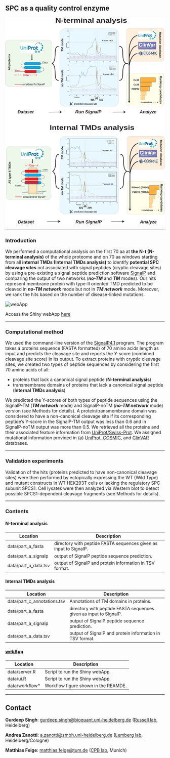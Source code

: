 ## SPC as a quality control enzyme

![Workflow](webApp/workflow.png)

---

### Introduction

We performed a computational analysis on the first 70 aa at **the N-t (N-terminal analysis)** of the
whole proteome and on 70 aa windows starting from all **internal TMDs (Internal TMDs analysis)** to
identify **potential SPC cleavage sites** not associated with signal peptides (cryptic cleavage sites) by
using a pre-existing a signal peptide prediction software [SignalP](https://pubmed.ncbi.nlm.nih.gov/21959131/) and comparing the output of two
networks (***no-TM*** and ***TM*** modes). Our hits represent membrane protein with type-II oriented TMD
predicted to be cleaved in ***no-TM network*** mode but not in ***TM network*** mode. Moreover, we rank the hits based on the number
of disease-linked mutations.

![webApp](https://github.com/russelllab/spc/blob/main/webApp/webApp.gif)

Access the Shiny webApp [here](http://shiny.russelllab.org/spc/webApp/)

---

### Computational method
We used the command-line version of the [SignalP4.1](https://services.healthtech.dtu.dk/service.php?SignalP-4.1) program. The program takes a proteins sequence (FASTA formatted) of 70 amino acids length as input and predicts the
cleavage site and reports the Y-score (combined cleavage site score) in its output. To extract
proteins with cryptic cleavage sites, we created two types of peptide sequences by considering the first 70 amino acids of all:
- proteins that lack a canonical signal peptide (**N-terminal analysis**)
- transmembrane domains of proteins that lack a canonical signal peptide (**Internal TMDs analysis**)

We predicted the Y-scores of both types of peptide sequences using the SignalP-TM (***TM network*** mode) and SignalP-noTM (***no-TM network*** mode) version (see Methods for details).
A protein/transmembrane domain was considered to have a non-canonical cleavage site if
its corresponding peptide’s Y-score in the SignalP-TM output was less than 0.6 and in SignalP-noTM output was more than 0.5. We retrieved all
the proteins and their associated feature information from [UniProt/Swiss-Prot](https://pubmed.ncbi.nlm.nih.gov/14681372/).
We assigned mutational information provided in (a)
[UniProt](https://pubmed.ncbi.nlm.nih.gov/14681372/), [COSMIC](https://pubmed.ncbi.nlm.nih.gov/30371878/), and [ClinVAR](https://pubmed.ncbi.nlm.nih.gov/29165669/) databases.

---

### Validation experiments
  Validation of the hits (proteins predicted to have non-canonical cleavage sites) were then performed by ectopically expressing the WT (Wild Type) and mutant constructs in
  WT HEK293T cells or lacking the regulatory SPC subunit SPCS1. Cell lysates were then analyzed
  via Western blot to detect possible SPCS1-dependent cleavage fragments (see Methods for details).

---

### Contents
#### N-terminal analysis
| Location | Description |
| ------ | ----------- |
| data/part_a_fasta | directory with peptide FASTA sequences given as input to SignalP. |
| data/part_a_signalp | output of SignalP peptide sequence prediction. |
| data/part_a_data.tsv | output of SignalP and protein information in TSV format. |

#### Internal TMDs analysis
| Location | Description |
| ------ | ----------- |
| data/part_c_annotations.tsv | Annotations of TM domains in proteins. |
| data/part_a_fasta | directory with peptide FASTA sequences given as input to SignalP. |
| data/part_a_signalp | output of SignalP peptide sequence prediction. |
| data/part_a_data.tsv | output of SignalP and protein information in TSV format. |

#### [webApp](http://spc.russelllab.org)
| Location | Description |
| ------ | ----------- |
| data/server.R | Script to run the Shiny webApp. |
| data/ui.R | Script to run the Shiny webApp. |
| data/workflow* | Workflow figure shown in the REAMDE. |

---

## Contact
  **Gurdeep Singh**: gurdeep.singh@bioquant.uni-heidelberg.de ([Russell lab](russelllab.org), Heidelberg)

  **Andrea Zanotti**: a.zanotti@zmbh.uni-heidelberg.de ([Lemberg lab](https://biochemie-med.uni-koeln.de/en/research/research-groups/lemberg-lab), Heidelberg/Cologne)

  **Matthias Feige**: matthias.feige@tum.de ([CPB lab](https://www.department.ch.tum.de/cell/home/), Munich)
